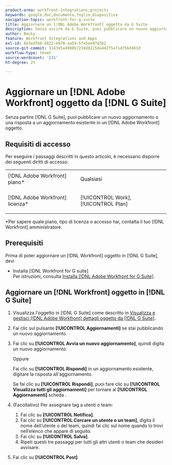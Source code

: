 ```yaml
---
product-area: workfront-integrations;projects
keywords: google,doc,documento,foglio,diapositiva
navigation-topic: workfront-for-g-suite
title: Aggiornare un [!DNL Adobe Workfront] oggetto da G Suite
description: Senza uscire da G Suite, puoi pubblicare un nuovo aggiornamento o una risposta a un aggiornamento esistente su un [!DNL Adobe Workfront] oggetto.
author: Becky
feature: Workfront Integrations and Apps
exl-id: 8e3edfb6-6822-4970-aa59-5fe5ee97d3b2
source-git-commit: 3143e5a4988b7234d8225da442f5af1d756d461d
workflow-type: tm+mt
source-wordcount: '231'
ht-degree: 2%

---
```


# Aggiornare un [!DNL Adobe Workfront] oggetto da [!DNL G Suite]

Senza partire [!DNL G Suite], puoi pubblicare un nuovo aggiornamento o una risposta a un aggiornamento esistente in un [!DNL Adobe Workfront] oggetto.

## Requisiti di accesso

Per eseguire i passaggi descritti in questo articolo, è necessario disporre dei seguenti diritti di accesso:

<table style="table-layout:auto"> 
 <col> 
 <col> 
 <tbody> 
  <tr> 
   <td role="rowheader">[!DNL Adobe Workfront] piano*</td> 
   <td> <p>Qualsiasi</p> </td> 
  </tr> 
  <tr> 
   <td role="rowheader">[!DNL Adobe Workfront] licenza*</td> 
   <td> <p>[!UICONTROL Work], [!UICONTROL Plan]</p> </td> 
  </tr>  </tbody> 
</table>

&#42;Per sapere quale piano, tipo di licenza o accesso hai, contatta il tuo [!DNL Workfront] amministratore.

## Prerequisiti

Prima di poter aggiornare un [!DNL Workfront] oggetto in [!DNL G Suite], devi

* Installa [!DNL Workfront for G suite]\
   Per istruzioni, consulta [Installa [!DNL Adobe Workfront for G Suite]](../../workfront-integrations-and-apps/workfront-for-g-suite/install-workfront-for-gsuite.md).

## Aggiornare un [!DNL Workfront] oggetto in [!DNL G Suite]

1. Visualizza l&#39;oggetto in [!DNL G Suite] come descritto in [Visualizza e gestisci [!DNL Adobe Workfront] dettagli oggetto da [!DNL G Suite]](../../workfront-integrations-and-apps/workfront-for-g-suite/view-manage-work-item-details-in-gsuite.md).

1. Fai clic sul pulsante **[!UICONTROL Aggiornamenti]** se stai pubblicando un nuovo aggiornamento.
1. Fai clic su **[!UICONTROL Avvia un nuovo aggiornamento]**, quindi digita un nuovo aggiornamento.

   Oppure

   Fai clic su **[!UICONTROL Rispondi]** in un aggiornamento esistente, digitare la risposta all&#39;aggiornamento.

   Se fai clic su **[!UICONTROL Rispondi]**, puoi fare clic su **[!UICONTROL Visualizza tutti gli aggiornamenti]** per tornare al **[!UICONTROL Aggiornamenti]** scheda .

1. (Facoltativo) Per assegnare tag a utenti o team:

   1. Fai clic su **[!UICONTROL Notifica]**.
   1. Fai clic su **[!UICONTROL Cercare un utente o un team]**, digita il nome dell’utente o del team, quindi fai clic sul nome quando lo trovi nell’elenco che appare di seguito.
   1. Fai clic su **[!UICONTROL Salva]**.
   1. Ripeti questi tre passaggi per tutti gli altri utenti o team che desideri avvisare.

1. Fai clic su **[!UICONTROL Post]**.
